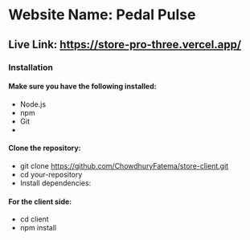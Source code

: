 # Website Name: Pedal Pulse

## Live Link: https://store-pro-three.vercel.app/

### Installation

#### Make sure you have the following installed:
- Node.js
- npm
- Git
- 
#### Clone the repository:
- git clone https://github.com/ChowdhuryFatema/store-client.git
- cd your-repository
- Install dependencies:

#### For the client side:
- cd client
- npm install
 

















